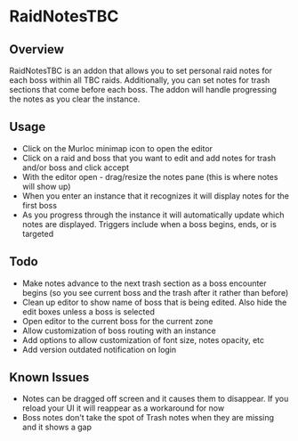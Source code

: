 # RaidNotesTBC

## Overview

RaidNotesTBC is an addon that allows you to set personal raid notes for each boss within all TBC raids. Additionally, you can set notes for trash sections that come before each boss. The addon will handle progressing the notes as you clear the instance.

## Usage

* Click on the Murloc minimap icon to open the editor
* Click on a raid and boss that you want to edit and add notes for trash and/or boss and click accept
* With the editor open - drag/resize the notes pane (this is where notes will show up)
* When you enter an instance that it recognizes it will display notes for the first boss
* As you progress through the instance it will automatically update which notes are displayed. Triggers include when a boss begins, ends, or is targeted

## Todo

* Make notes advance to the next trash section as a boss encounter begins (so you see current boss and the trash after it rather than before)
* Clean up editor to show name of boss that is being edited. Also hide the edit boxes unless a boss is selected
* Open editor to the current boss for the current zone
* Allow customization of boss routing with an instance
* Add options to allow customization of font size, notes opacity, etc
* Add version outdated notification on login

## Known Issues

* Notes can be dragged off screen and it causes them to disappear. If you reload your UI it will reappear as a workaround for now
* Boss notes don't take the spot of Trash notes when they are missing and it shows a gap